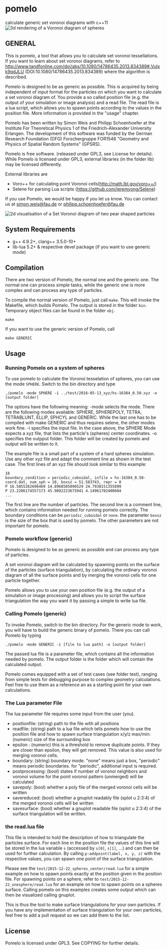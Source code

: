 # pomelo

calculate generic set voronoi diagrams with c++11
![3d rendering of a Voronoi diagram of spheres](https://cloud.githubusercontent.com/assets/17979038/25128693/dea86b48-243a-11e7-8a95-6b9cc504605d.png)
## GENERAL 

This is pomelo, a tool that allows you to calculate set voronoi tessellations. 
If you want to learn about set voronoi diagrams, refer to http://www.tandfonline.com/doi/abs/10.1080/14786435.2013.834389#.Vulxk9qdJLU  (DOI:10.1080/14786435.2013.834389) where the algorithm is described.

Pomelo is designed to be as generic as possible. This is acquired by being independent of input format for the particles on which you want to calculate a set voronoi diagram of.
You provide a so called position file (e.g. the output of your simulation or image analysis) and a read file. The read file is a lua script, which allows you to spawn points according to the values in the position file.
More information is provided in the "usage" chapter.

Pomelo has been written by Simon Weis and Philipp Schoenhoefer at the Institute For Theoretical Physics 1 of the Friedrich-Alexander University Erlangen.
The development of this software was funded by the German Research Foundation (DFG) Forschergruppe FOR1548 "Geometry and Physics of Spatial Random Systems" (GPSRS).

Pomelo is free software. (released under GPL3, see License for details). While Pomelo is licensed under GPL3, external libraries (in the folder lib) may be licensed differently.

External libraries are
 - Voro++ for calculating point Voronoi cells(http://math.lbl.gov/voro++/)
 - Selene for parsing Lua scripts (https://github.com/jeremyong/Selene)

If you use Pomelo, we would be happy if you let us know. You can contact us at simon.weis@fau.de or philipp.schoenhoefer@fau.de


![2d visualisation of a Set Voronoi diagram of two pear shaped particles](https://cloud.githubusercontent.com/assets/17979038/25128704/e8dfaed2-243a-11e7-98b6-df2d2b926107.png)



## System Requirements
 
- g++ 4.9.2+, clang++ 3.5.0-10+
- lib-lua 5.2+ & respective devel package (if you want to use generic mode)


## Compilation
There are two version of Pomelo, the normal one and the generic one. The normal one can process simple tasks, while the generic one is more complex and can process any type of particles.

To compile the normal version of Pomelo, just call `make`. This will invoke the Makefile, which builds Pomelo.
The output is stored in the folder `bin`. Temporary object files can be found in the folder `obj`.

```
make
```
If you want to use the generic version of Pomelo, call
```
make GENERIC
```

## Usage 

### Running Pomelo on a system of spheres
To use pomelo to calculate the Voronoi tesselation of spheres, you can use the mode `SPHERE`. Switch to the bin directory and type 

```
./pomelo -mode SPHERE -i ../test/2016-05-13_xyz/hs-16384_0.50.xyz -o [output folder]
```

The options have the following meaning:
-mode selects the mode. There are the following modes available: SPHERE, SPHEREPOLY, TETRA, TETRABLUNT, ELLIP, SPHCYL and GENERIC. While the last one has to be compiled with make GENERIC and thus requires selene, the other modes work fine. 
-i specifies the input file. In the case above, the SPHERE Mode expects a xyz file, that lists the particle's (spheres) center coordinates.
-o specifies the outpput folder. This folder will be created by pomelo and output will be written to it.


The example file is a small part of a system of a hard spheres simulation. Use any other xyz file and adapt the comment line as shown in the test case.
The first lines of an xyz file should look similar to this example:
```
18
boundary_condition = periodic_cuboidal, infile = hs-16384_0.50-coord.dat, num_sph = 18, boxsz = 51.583743, repr = 0 
P 16.5855262696469 14.8968505096529 24.7938151355899
P 23.2206174557173 45.9892223675941 4.14961702400604
...
```

The first line are the number of particles.
The second line is a comment line, which contains information needed for running pomelo correctly. The boundary conditions can be `periodic_cuboidal` or `none`. the parameter `boxsz` is the size of the box that is used by pomelo. The other parameters are not important for pomelo.


### Pomelo workflow (generic) 
Pomelo is designed to be as generic as possible and can process any type of particles.

A set voronoi diagram will be calculated by spawning points on the surface of the particles (surface triangulation), by calculating the ordinary voronoi diagram of all the surface points and by merging the voronoi cells for one particle together.

Pomelo allows you to use your own position file (e.g. the output of a simulation or image processing) and allows you to script the surface triangulation the way you want it by passing a simple to write lua file.
 

### Calling Pomelo (generic)
To invoke Pomelo, switch to the bin directory. For the generic mode to work, you will have to build the generic binary of pomelo. There you can call Pomelo by typing 

```
./pomelo -mode GENERIC -i [file to lua path] -o [output folder]
```

The passed lua file is a parameter file, which contains all the information needed by pomelo. The output folder is the folder which will contain the calculated output. 

Pomelo comes equipped with a set of test cases (see folder test), ranging from simple tests for debugging purpose to complex geometry calculations. Feel free to use them as a reference an as a starting point for your own calculations.

### The Lua parameter File 
The lua parameter file requires some input from the user (you).

 - positionfile: (string) path to the file with all positions
 - readfile: (string) path to a lua file which tells pomelo how to use the position file and how to spawn surface triangulation
  x/y/z max/min: (numeric) size of the surrounding box
 - epsilon : (numeric) this is a threshold to remove duplicate points. If they are closer than epsilon, they will get removed. This value is also used for merging voronoi cells.
 - boundary: (string) boundary mode. "none" means just a box, "periodic" means periodic boundaries. for "periodic", additional input is required.
 - postprocessing: (bool) states if number of voronoi neighbors and voronoi volume for the point voronoi pattern (unmerged) will be calculated
 - savepoly: (bool) whether a poly file of the merged voronoi cells will be written
 - savereduced: (bool) whether a gnuplot readably file (splot u 2:3:4) of the merged voronoi cells will be written
 - savesurface: (bool) whether a gnuplot readable file (splot u 2:3:4) of the surface triangulation will be written.

### the read.lua file 
This file is intended to hold the description of how to triangulate the particles surface. 
For each line in the position file the values of this line will be stored in the lua variable `s` (accessed by `s[0]`, `s[1]`, ...) and can then be used for further calculation.
By calling `p:addpoint(label, x, y, z)` with the respective values, you can spawn one point of the surface triangulation. 

Please see the `test/2015-12-22_spheres_center/read.lua` for a simple example on how to spawn points exactly at the position given in the position file.
For spawning points on a sphere, refer to `test/2015-12-22_onesphere/read.lua` for an example on how to spawn points on a spheres surface.
Calling pomelo on this examples creates some output which can then be visualized calling gnuplot.

This is thus the tool to make surface triangulations for your own particles. If you have any implementation of surface triangulation for your own particles, feel free to add a pull request so we can add them to the list.


## License
Pomelo is licensed under GPL3. See COPYING for further details.
